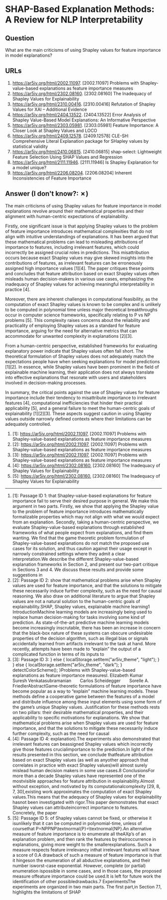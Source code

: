 # SHAP-Based Explanation Methods: A Review for NLP Interpretability

## Question

What are the main criticisms of using Shapley values for feature importance in model explanations?

## URLs

1. https://ar5iv.org/html/2002.11097. [2002.11097] Problems with Shapley-value-based explanations as feature importance measures
2. https://ar5iv.org/html/2302.08160. [2302.08160] The Inadequacy of Shapley Values for Explainability
3. https://ar5iv.org/html/2310.00416. [2310.00416] Refutation of Shapley Values for XAI – Additional Evidence
4. https://ar5iv.org/html/2404.13522. [2404.13522] Error Analysis of Shapley Value-Based Model Explanations: An Informative Perspective
5. https://ar5iv.org/html/2303.05981. [2303.05981] Feature Importance: A Closer Look at Shapley Values and LOCO
6. https://ar5iv.org/html/2409.12578. [2409.12578] CLE-SH: Comprehensive Literal Explanation package for SHapley values by statistical validity
7. https://ar5iv.org/html/2410.06815. [2410.06815] shap-select: Lightweight Feature Selection Using SHAP Values and Regression
8. https://ar5iv.org/html/2111.11946. [2111.11946] Is Shapley Explanation for a model unique?
9. https://ar5iv.org/html/2206.08204. [2206.08204] Inherent Inconsistencies of Feature Importance

## Answer (I don't know?: ✗)

The main criticisms of using Shapley values for feature importance in model explanations revolve around their mathematical properties and their alignment with human-centric expectations of explainability.

Firstly, one significant issue is that applying Shapley values to the problem of feature importance introduces mathematical complexities that do not align with intuitive understandings of explanations. It has been argued that these mathematical problems can lead to misleading attributions of importance to features, including irrelevant features, which could incorrectly be assigned crucial roles in predictions. This misattribution occurs because exact Shapley values may give skewed insights into the contributions of features, as irrelevant features can be erroneously assigned high importance values [1][4]. The paper critiques these points and concludes that feature attribution based on exact Shapley values often misleads human decision-makers in various use cases, emphasizing the inadequacy of Shapley values for achieving meaningful interpretability in practice [4].

Moreover, there are inherent challenges in computational feasibility, as the computation of exact Shapley values is known to be complex and is unlikely to be computed in polynomial time unless major theoretical breakthroughs occur in computer science frameworks, specifically relating to P vs NP problems [5]. This complexity raises concerns about the reliability and practicality of employing Shapley values as a standard for feature importance, arguing for the need for alternative metrics that can accommodate for unwanted complexity in explanations [2][3].

From a human-centric perspective, established frameworks for evaluating explanatory power indicate that Shapley values often fall short. The theoretical formulation of Shapley values does not adequately match the expectations people have when seeking explanations for model predictions [1][2]. In essence, while Shapley values have been prominent in the field of explainable machine learning, their application does not always translate into effective explanations that resonate with users and stakeholders involved in decision-making processes.

In summary, the critical points against the use of Shapley values for feature importance include their tendency to misattribute importance to irrelevant features [4], computational inefficiencies that hinder their practical applicability [5], and a general failure to meet the human-centric goals of explainability [1][2][3]. These aspects suggest caution in using Shapley values outside narrowly defined contexts where their limitations can be adequately controlled.

1. [1]:  https://ar5iv.org/html/2002.11097, [2002.11097] Problems with Shapley-value-based explanations as feature importance measures
2. [2]:  https://ar5iv.org/html/2002.11097, [2002.11097] Problems with Shapley-value-based explanations as feature importance measures
3. [3]:  https://ar5iv.org/html/2002.11097, [2002.11097] Problems with Shapley-value-based explanations as feature importance measures
4. [4]:  https://ar5iv.org/html/2302.08160, [2302.08160] The Inadequacy of Shapley Values for Explainability
5. [5]:  https://ar5iv.org/html/2302.08160, [2302.08160] The Inadequacy of Shapley Values for Explainability
---
1. [1]:  Passage ID 1: that Shapley-value-based explanations for feature importance fail to serve their desired purpose in general. We make this argument in two parts. Firstly, we show that applying the Shapley value to the problem of feature importance introduces mathematically formalizable properties which may not align with what we would expect from an explanation. Secondly, taking a human-centric perspective, we evaluate Shapley-value-based explanations through established frameworks of what people expect from explanations, and find them wanting. We find that the game theoretic problem formulation of Shapley-value-based explanations do not match the proposed use cases for its solution, and thus caution against their usage except in narrowly constrained settings where they admit a clear interpretation.We describe the different Shapley-value-based explanation frameworks in Section 2, and present our two-part critique in Sections 3 and 4. We discuss these results and provide some suggestions in
2. [2]:  Passage ID 2: show that mathematical problems arise when Shapley values are used for feature importance, and that the solutions to mitigate these necessarily induce further complexity, such as the need for causal reasoning. We also draw on additional literature to argue that Shapley values are not a natural solution to the human-centric goals of explainability.SHAP, Shapley values, explainable machine learning1 IntroductionMachine learning models are increasingly being used to replace human decision-making for tasks involving some kind of prediction. As state-of-the-art predictive machine learning models become increasingly inscrutable, there has been an increase in concern that the black-box nature of these systems can obscure undesirable properties of the decision algorithm, such as illegal bias or signals accidentally learned from artifacts irrelevant to the task at hand. More recently, attempts have been made to “explain” the output of a complicated function in terms of its inputs to
3. [3]:  Passage ID 3: } else { localStorage.setItem("ar5iv_theme", "light"); } } else { localStorage.setItem("ar5iv_theme", "dark"); } detectColorScheme(); }Problems with Shapley-value-based explanations as feature importance measuresI. Elizabeth Kumar  Suresh Venkatasubramanian  Carlos Scheidegger  Sorelle A. FriedlerAbstractGame-theoretic formulations of feature importance have become popular as a way to “explain” machine learning models. These methods define a cooperative game between the features of a model and distribute influence among these input elements using some form of the game’s unique Shapley values. Justification for these methods rests on two pillars: their desirable mathematical properties, and their applicability to specific motivations for explanations. We show that mathematical problems arise when Shapley values are used for feature importance, and that the solutions to mitigate these necessarily induce further complexity, such as the need for causal
4. [4]:  Passage ID 4: explanation).The experiments also demonstrated that irrelevant features can beassigned Shapley values which incorrectly give those features crucialimportance to the prediction.In light of the results presented in this section, we conclude thatfeature attribution based on exact Shapley values (as well as anyother approach that correlates in practice with exact Shapley values)will almost surely mislead human decision makers in some use cases.8 ConclusionsFor more than a decade Shapley values have represented one of the mostvisible approaches for feature attribution in explainability.Almost without exception, and motivated by its computationalcomplexity [29, 8, 7, 30],existing work approximates the computation of exact Shapley values.This means that the adequacy of Shapley values for explainability hasnot been investigated with rigor.This paper demonstrates that exact Shapley values can attributeincorrect importance to features. Concretely, the paper
5. [5]:  Passage ID 5: of Shapley values cannot be fixed, or otherwise it isunlikely that it can be computed in polynomial-time, unless of coursethat P=NPPNP\textnormal{P}=\textnormal{NP}.An alternative measure of feature importance is to enumerate all theAXp’s of an explanation problem, and then rank the features by theiroccurrence in explanations, giving more weight to the smallerexplanations. Such a measure respects feature irrelevancy inthat irrelevant features will have a score of 0.A drawback of such a measure of feature importance is that it hingeson the enumeration of all abductive explanations, and their number isworst-case exponential. However, complete (or partial) enumeration ispossible in some cases, and in those cases, the proposed measure offeature importance could be used.It is left for future work the identification of other possibledrawbacks.7 ExperimentsThe experiments are organized in two main parts. The first part,in Section 7.1, highlights the limitations of SHAP